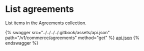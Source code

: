 # List agreements

List items in the Agreements collection.

{% swagger src="../../../../.gitbook/assets/api.json" path="/v1/commerce/agreements" method="get" %}
[api.json](../../../../.gitbook/assets/api.json)
{% endswagger %}
